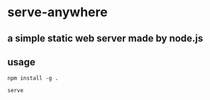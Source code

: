 # serve-anywhere

## a simple static web server made by node.js

## usage

`npm install -g .`

`serve`